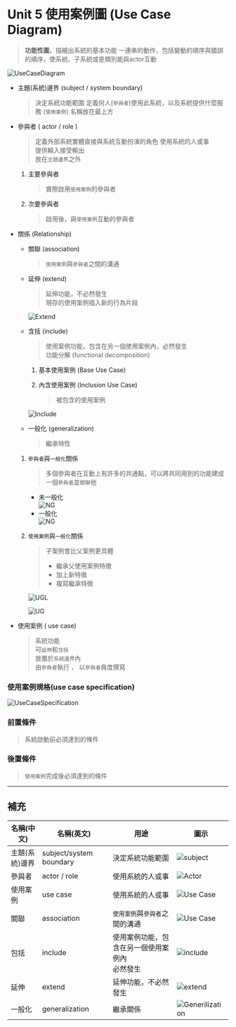 # Unit 5 使用案例圖 (Use Case Diagram)
> **功能性圖**，描繪出系統的基本功能
> 一連串的動作，包括變動的順序與錯誤的順序，使系統、子系統或是類別能與actor互動

![UseCaseDiagram](/images/UseCaseDiagram.PNG "UseCaseDiagram") 

* 主題(系統)邊界 (subject / system boundary)
    > 決定系統功能範圍 定義何人(`參與者`)使用此系統，以及系統提供什麼服務 (`使用案例`)
    > 名稱放在最上方 

* 參與者 ( actor / role ) 
    > 定義外部系統實體直接與系統互動扮演的角色
    > 使用系統的人或事 <br>
    > 提供輸入接受輸出 <br>
    > 放在`主題邊界`之外 

    1. 主要參與者
        > 實際啟用`使用案例`的參與者

    2. 次要參與者 
        > 啟用後，與`使用案例`互動的參與者

* 關係 (Relationship)

    * 關聯 (association)
        > `使用案例`與`參與者`之間的溝通

    * 延伸 (extend) 
        > 延伸功能，不必然發生 <br>
        > 現存的使用案例插入新的行為片段

        ![Extend](/images/UseCase_E.PNG "Extend")

    * 含括 (include)
        > 使用案例功能，包含在另一個使用案例內，必然發生 <br>
        > 功能分解 (functional decomposition)  

        1. 基本使用案例 (Base Use Case)
        2. 內含使用案例 (Inclusion Use Case)

            > 被包含的使用案例

        ![Include](/images/UseCase_I.PNG "Include")
        

    * 一般化 (generalization) 
        > 繼承特性

    1. `參與者`與`一般化`關係
        > 多個參與者在互動上有許多的共通點，可以將共同用到的功能建成一個`參與者`並`關聯`他

        * 未一般化 <br>
            ![NG](/images/UseCase_NG.PNG "NG")
        * 一般化 <br>
            ![NG](/images/UseCase_G.PNG "NG")
    
    2. `使用案例`與`一般化`關係
        > 子案例會比父案例更具體
        > * 繼承父使用案例特徵
        > * 加上新特徵
        > * 複寫繼承特徵

        ![UGL](/images/UseCase_UGL.PNG "UGL")

        ![UG](/images/UseCase_UG.PNG "UG")

* 使用案例 ( use case)
    > 系統功能 <br>
    > 可`延伸`和`含括` <br>
    > 放置於`系統邊界`內  <br>
    > 由`參與者`執行 ， 以`參與者`角度撰寫

### 使用案例規格(use case specification)
 ![UseCaseSpecification](/images/UseCase_UseCaseSpecification.PNG "UseCaseSpecification")

### 前置條件
> 系統啟動前必須達到的條件

### 後置條件
> `使用案例`完成後必須達到的條件

---
## 補充

| 名稱(中文) | 名稱(英文) | 用途 | 圖示 |
|---|---|---|---|
| 主題(系統)邊界 | subject/system boundary | 決定系統功能範圍 | ![subject](/images/UseCase_Subject.PNG "subject") |
| 參與者 | actor / role | 使用系統的人或事 | ![Actor](/images/UseCase_Actor.PNG "Actor") |
| 使用案例 | use case | 使用系統的人或事 | ![Use Case](/images/UseCase_UseCase.PNG "Use Case") |
| 關聯 | association | `使用案例`與`參與者`之間的溝通 | ![Use Case](/images/UseCase_Association.PNG "Use Case") |
| 包括 | include | 使用案例功能，包含在另一個使用案例內 <br> 必然發生 | ![include](/images/UseCase_Include.PNG "include") |
| 延伸 | extend | 延伸功能，不必然發生 | ![extend](/images/UseCase_Extend.PNG "extend") |
| 一般化 | generalization | 繼承關係 | ![Generilization](/images/UseCase_Generilization.PNG "Generilization") |